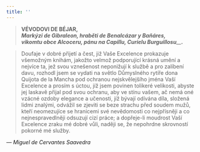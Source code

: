 ```yaml
---
title: ''
---
```


> **VÉVODOVI DE BÉJAR,**  
> _**Markýzi de Gibraleon, hraběti de Benalcázar y Bañáres,  
> vikomtu obce Alcoceru, pánu na Capillu, Curielu Burguillosu**__**.**_

> Doufaje v dobré přijetí a čest, již Vaše Excelence prokazuje všemožným knihám, jakožto velmož podporující krásná umění a nejvíce ta, jež svou vznešenost neponižují k službě a pro zalíbení davu, rozhodl jsem se vydati na světlo Důmyslného rytíře dona Quijota de la Mancha pod ochranou nejskvělejšího jména Vaší Excelence a prosím s úctou, jíž jsem povinen tolikeré velikosti, abyste jej laskavě přijal pod svou ochranu, aby ve stínu vašem, ač nemá oné vzácné ozdoby elegance a učenosti, jíž bývají odívána díla, složená lidmi znalými, odvážil se zjeviti se beze strachu před soudem mužů, kteří neomezujíce se hranicemi své nevědomosti co nejpřísněji a co nejnespravedlněji odsuzují cizí práce; a dopřeje-li moudrost Vaší Excelence zraku mé dobré vůli, naději se, že nepohrdne skrovností pokorné mé služby.

_— Miguel de Cervantes Saavedra_
